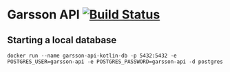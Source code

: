 # Garsson API [![Build Status](https://travis-ci.org/toefel18/garsson-api-kotlin.svg?branch=master)](https://travis-ci.org/toefel18/garsson-api-kotlin)


## Starting a local database 

    docker run --name garsson-api-kotlin-db -p 5432:5432 -e POSTGRES_USER=garsson-api -e POSTGRES_PASSWORD=garsson-api -d postgres